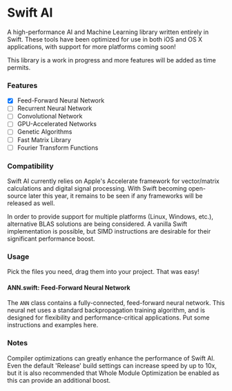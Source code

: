 # Swift AI
A high-performance AI and Machine Learning library written entirely in Swift.
These tools have been optimized for use in both iOS and OS X applications, with support for more platforms coming soon!

This library is a work in progress and more features will be added as time permits.

### Features
- [x] Feed-Forward Neural Network
- [ ] Recurrent Neural Network
- [ ] Convolutional Network
- [ ] GPU-Accelerated Networks
- [ ] Genetic Algorithms
- [ ] Fast Matrix Library
- [ ] Fourier Transform Functions

### Compatibility
Swift AI currently relies on Apple's Accelerate framework for vector/matrix calculations and digital signal processing. With Swift becoming open-source later this year, it remains to be seen if any frameworks will be released as well.

In order to provide support for multiple platforms (Linux, Windows, etc.), alternative BLAS solutions are being considered. A vanilla Swift implementation is possible, but SIMD instructions are desirable for their significant performance boost.

### Usage
Pick the files you need, drag them into your project. That was easy!


#### ANN.swift: Feed-Forward Neural Network
The `ANN` class contains a fully-connected, feed-forward neural network.  This neural net uses a standard backpropagation training algorithm, and is designed for flexibility and performance-critical applications.
Put some instructions and examples here.


### Notes
Compiler optimizations can greatly enhance the performance of Swift AI. Even the default 'Release' build settings can increase speed by up to 10x, but it is also recommended that Whole Module Optimization be enabled as this can provide an additional boost.
